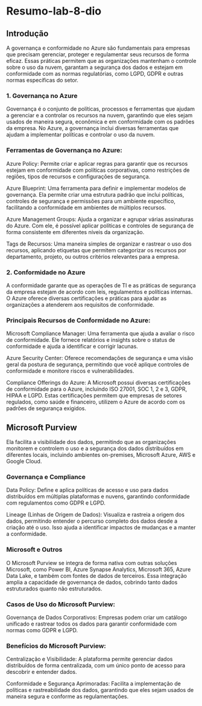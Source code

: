 # Resumo-lab-8-dio

## Introdução

A governança e conformidade no Azure são fundamentais para empresas que precisam gerenciar, proteger e regulamentar seus recursos de forma eficaz. Essas práticas permitem que as organizações mantenham o controle sobre o uso da nuvem, garantam a segurança dos dados e estejam em conformidade com as normas regulatórias, como LGPD, GDPR e outras normas específicas do setor.

### 1. Governança no Azure

Governança é o conjunto de políticas, processos e ferramentas que ajudam a gerenciar e a controlar os recursos na nuvem, garantindo que eles sejam usados de maneira segura, econômica e em conformidade com os padrões da empresa. No Azure, a governança inclui diversas ferramentas que ajudam a implementar políticas e controlar o uso da nuvem.

### Ferramentas de Governança no Azure:

Azure Policy: Permite criar e aplicar regras para garantir que os recursos estejam em conformidade com políticas corporativas, como restrições de regiões, tipos de recursos e configurações de segurança.

Azure Blueprint: Uma ferramenta para definir e implementar modelos de governança. Ela permite criar uma estrutura padrão que inclui políticas, controles de segurança e permissões para um ambiente específico, facilitando a conformidade em ambientes de múltiplos recursos.

Azure Management Groups: Ajuda a organizar e agrupar várias assinaturas do Azure. Com ele, é possível aplicar políticas e controles de segurança de forma consistente em diferentes níveis da organização.

Tags de Recursos: Uma maneira simples de organizar e rastrear o uso dos recursos, aplicando etiquetas que permitem categorizar os recursos por departamento, projeto, ou outros critérios relevantes para a empresa.


### 2. Conformidade no Azure

A conformidade garante que as operações de TI e as práticas de segurança da empresa estejam de acordo com leis, regulamentos e políticas internas. O Azure oferece diversas certificações e práticas para ajudar as organizações a atenderem aos requisitos de conformidade.

### Principais Recursos de Conformidade no Azure:

Microsoft Compliance Manager: Uma ferramenta que ajuda a avaliar o risco de conformidade. Ele fornece relatórios e insights sobre o status de conformidade e ajuda a identificar e corrigir lacunas.

Azure Security Center: Oferece recomendações de segurança e uma visão geral da postura de segurança, permitindo que você aplique controles de conformidade e monitore riscos e vulnerabilidades.

Compliance Offerings do Azure: A Microsoft possui diversas certificações de conformidade para o Azure, incluindo ISO 27001, SOC 1, 2 e 3, GDPR, HIPAA e LGPD. Estas certificações permitem que empresas de setores regulados, como saúde e financeiro, utilizem o Azure de acordo com os padrões de segurança exigidos.

## Microsoft Purview

Ela facilita a visibilidade dos dados, permitindo que as organizações monitorem e controlem o uso e a segurança dos dados distribuídos em diferentes locais, incluindo ambientes on-premises, Microsoft Azure, AWS e Google Cloud.

### Governança e Compliance

Data Policy: Define e aplica políticas de acesso e uso para dados distribuídos em múltiplas plataformas e nuvens, garantindo conformidade com regulamentos como GDPR e LGPD.

Lineage (Linhas de Origem de Dados): Visualiza e rastreia a origem dos dados, permitindo entender o percurso completo dos dados desde a criação até o uso. Isso ajuda a identificar impactos de mudanças e a manter a conformidade.

### Microsoft e Outros

O Microsoft Purview se integra de forma nativa com outras soluções Microsoft, como Power BI, Azure Synapse Analytics, Microsoft 365, Azure Data Lake, e também com fontes de dados de terceiros. Essa integração amplia a capacidade de governança de dados, cobrindo tanto dados estruturados quanto não estruturados.

### Casos de Uso do Microsoft Purview:

Governança de Dados Corporativos: Empresas podem criar um catálogo unificado e rastrear todos os dados para garantir conformidade com normas como GDPR e LGPD.

### Benefícios do Microsoft Purview:

Centralização e Visibilidade: A plataforma permite gerenciar dados distribuídos de forma centralizada, com um único ponto de acesso para descobrir e entender dados.

Conformidade e Segurança Aprimoradas: Facilita a implementação de políticas e rastreabilidade dos dados, garantindo que eles sejam usados de maneira segura e conforme as regulamentações.
